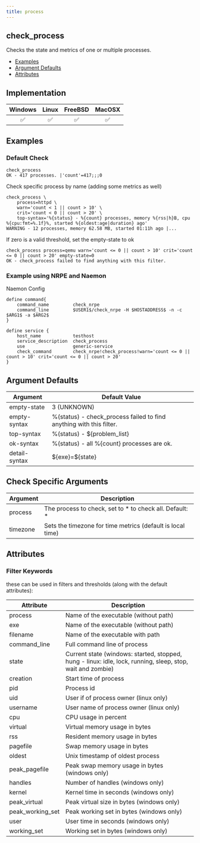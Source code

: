 ```yaml
---
title: process
---
```


## check_process

Checks the state and metrics of one or multiple processes.

- [Examples](#examples)
- [Argument Defaults](#argument-defaults)
- [Attributes](#attributes)

## Implementation

| Windows            | Linux              | FreeBSD            | MacOSX             |
|:------------------:|:------------------:|:------------------:|:------------------:|
| :white_check_mark: | :white_check_mark: | :white_check_mark: | :white_check_mark: |

## Examples

### Default Check

    check_process
    OK - 417 processes. |'count'=417;;;0

Check specific process by name (adding some metrics as well)

    check_process \
        process=httpd \
        warn='count < 1 || count > 10' \
        crit='count < 0 || count > 20' \
        top-syntax='%{status} - %{count} processes, memory %{rss|h}B, cpu %{cpu:fmt=%.1f}%, started %{oldest:age|duration} ago'
    WARNING - 12 processes, memory 62.58 MB, started 01:11h ago |...

If zero is a valid threshold, set the empty-state to ok

    check_process process=qemu warn='count <= 0 || count > 10' crit='count <= 0 || count > 20' empty-state=0
    OK - check_process failed to find anything with this filter.

### Example using NRPE and Naemon

Naemon Config

    define command{
        command_name         check_nrpe
        command_line         $USER1$/check_nrpe -H $HOSTADDRESS$ -n -c $ARG1$ -a $ARG2$
    }

    define service {
        host_name            testhost
        service_description  check_process
        use                  generic-service
        check_command        check_nrpe!check_process!warn='count <= 0 || count > 10' crit='count <= 0 || count > 20'
    }

## Argument Defaults

| Argument      | Default Value                                                       |
| ------------- | ------------------------------------------------------------------- |
| empty-state   | 3 (UNKNOWN)                                                         |
| empty-syntax  | %(status) - check_process failed to find anything with this filter. |
| top-syntax    | %(status) - \${problem_list}                                        |
| ok-syntax     | %(status) - all %{count} processes are ok.                          |
| detail-syntax | \${exe}=\${state}                                                   |

## Check Specific Arguments

| Argument | Description                                                |
| -------- | ---------------------------------------------------------- |
| process  | The process to check, set to \* to check all. Default: \*  |
| timezone | Sets the timezone for time metrics (default is local time) |

## Attributes

### Filter Keywords

these can be used in filters and thresholds (along with the default attributes):

| Attribute        | Description                                                                                        |
| ---------------- | -------------------------------------------------------------------------------------------------- |
| process          | Name of the executable (without path)                                                              |
| exe              | Name of the executable (without path)                                                              |
| filename         | Name of the executable with path                                                                   |
| command_line     | Full command line of process                                                                       |
| state            | Current state (windows: started, stopped, hung - linux: idle, lock, running, sleep, stop, wait and zombie) |
| creation         | Start time of process                                                                              |
| pid              | Process id                                                                                         |
| uid              | User if of process owner (linux only)                                                              |
| username         | User name of process owner (linux only)                                                            |
| cpu              | CPU usage in percent                                                                               |
| virtual          | Virtual memory usage in bytes                                                                      |
| rss              | Resident memory usage in bytes                                                                     |
| pagefile         | Swap memory usage in bytes                                                                         |
| oldest           | Unix timestamp of oldest process                                                                   |
| peak_pagefile    | Peak swap memory usage in bytes (windows only)                                                     |
| handles          | Number of handles (windows only)                                                                   |
| kernel           | Kernel time in seconds (windows only)                                                              |
| peak_virtual     | Peak virtual size in bytes (windows only)                                                          |
| peak_working_set | Peak working set in bytes (windows only)                                                           |
| user             | User time in seconds (windows only)                                                                |
| working_set      | Working set in bytes (windows only)                                                                |
